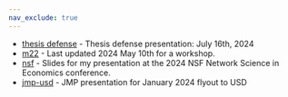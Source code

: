 ```yaml
---
nav_exclude: true
---
```


- [thesis defense](defense.pdf) - Thesis defense presentation: July 16th, 2024
- [m22](m22.pdf) - Last updated 2024 May 10th for a workshop.
- [nsf](nsf.pdf) - Slides for my presentation at the 2024 NSF Network Science in Economics conference.
- [jmp-usd](jmp-usd.pdf) - JMP presentation for January 2024 flyout to USD


